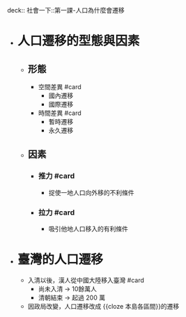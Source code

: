 deck:: 社會一下::第一課-人口為什麼會遷移

- # 人口遷移的型態與因素
	- ## 形態
		- 空間差異 #card
			- 國內遷移
			- 國際遷移
		- 時間差異 #card
			- 暫時遷移
			- 永久遷移
	- ## 因素
		- ### 推力 #card
			- 捉使一地人口向外移的不利條件
		- ### 拉力 #card
			- 吸引他地人口移入的有利條件
- # 臺灣的人口遷移
	- 入清以後，漢人從中國大陸移入臺灣 #card
		- 尚未入清 -> 10餘萬人
		- 清朝結束 -> 起過 200 萬
	- 因政局改變，人口遷移改成 {{cloze 本島各區間}}的遷移